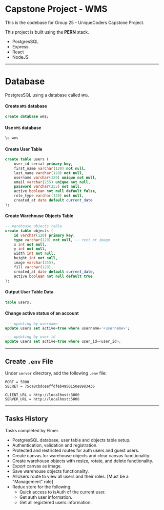 # Capstone Project - WMS

This is the codebase for Group 25 - UniqueCoders Capstone Project.

This project is built using the **PERN** stack.

-   PostgresSQL
-   Express
-   React
-   NodeJS

---

# Database

PostgresSQL using a database called `WMS`.

#### Create `WMS` database

```sql
create database wms;
```

#### Use `WMS` database

```sql
\c wms
```

#### Create User Table

```sql
create table users (
    user_id serial primary key,
    first_name varchar(120) not null,
    last_name varchar(120) not null,
    username varchar(120) unique not null,
    email varchar(255) unique not null,
    password varchar(255) not null,
    active boolean not null default false,
    role_type varchar(120) not null,
    created_at date default current_date
);
```

#### Create Warehouse Objects Table

```sql
-- Warehouse objects table
create table objects (
    id varchar(120) primary key,
    type varchar(120) not null, -- rect or image
    x int not null,
    y int not null,
    width int not null,
    height int not null,
    image varchar(255),
    fill varchar(120),
    created_at date default current_date,
    active boolean not null default true
);
```

#### Output User Table Data

```sql
table users;
```

#### Change active status of an account

```sql
--- updating by username
update users set active=true where username='<username>';

--- updating by user id
update users set active=true where user_id=<user_id>;
```

---

## Create `.env` File

Under `server` directory, add the following `.env` file:

```env
PORT = 5000
SECRET = 75ca8cbdceeffdfeb4950150e8983436

CLIENT_URL = http://localhost:3000
SERVER_URL = http://localhost:5000
```

---

## Tasks History

Tasks completed by Elmer.

-   PostgresSQL database, user table and objects table setup.
-   Authentication, validation and registration.
-   Protected and restricted routes for auth users and guest users.
-   Create canvas for warehouse objects and clear canvas functionality.
-   Create warehouse objects with resize, rotate, and delete functionality.
-   Export canvas as image.
-   Save warehouse objects functionality.
-   AllUsers route to view all users and their roles. [Must be a "Management" role]
-   Redux store for the following:
    -   Quick access to isAuth of the current user.
    -   Get auth user information.
    -   Get all registered users information.
